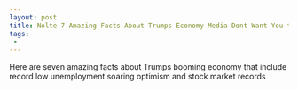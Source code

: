 ```yaml
---
layout: post
title: Nolte 7 Amazing Facts About Trumps Economy Media Dont Want You to Know
tags:
 -
---
```

Here are seven amazing facts about Trumps booming economy that include record low unemployment soaring optimism and stock market records
